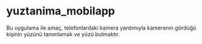 # yuztanima_mobilapp

Bu uygulama ile amaç, telefonlardaki kamera yardımıyla kameranın gördüğü kişinin yüzünü tanımlamak ve yüzü bulmaktır.
